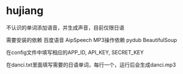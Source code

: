 # hujiang
不认识的单词添加语音，并生成声音，目前仅限日语

需要安装的依赖
百度语音 AipSpeech
MP3操作依赖 pydub
BeautifulSoup

在config文件中填写相应的APP_ID, API_KEY, SECRET_KEY

在danci.txt里面填写需要的日语单词，每行一个，运行后会生成danci.mp3